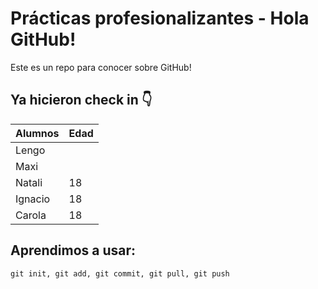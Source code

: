 # Prácticas profesionalizantes - Hola GitHub!
Este es un repo para conocer sobre GitHub!

## Ya hicieron check in 👇

| Alumnos       | Edad       |
| ------------- | ---------- |
| Lengo         |            |
| Maxi          |            |
| Natali        | 18         |
| Ignacio       | 18         |
| Carola        | 18         |

## Aprendimos a usar:
```
git init, git add, git commit, git pull, git push 
```